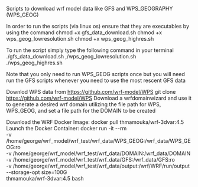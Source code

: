 Scripts to download wrf model data like GFS and WPS_GEOGRAPHY (WPS_GEOG)

In order to run the scripts (via linux os) ensure that they are executables by using the command 
  chmod +x gfs_data_download.sh 
  chmod +x wps_geog_lowresolution.sh
  chmod +x wps_geog_highres.sh

To run the script simply type the following command in your terminal
  ./gfs_data_download.sh 
  ,/wps_geog_lowresolution.sh
  ./wps_geog_highres.sh

Note that you only need to run WPS_GEOG scripts once but you will need run the GFS scripts whenever you need to use the most rescent GFS data

Downlod WPS data from https://github.com/wrf-model/WPS
  git clone https://github.com/wrf-model/WPS
Download a wrfdomainwizard and use it to generate a desired wrf domain utilizing the file path for WPS, WPS_GEOG, and set a file path for the DOMAIN to be created

Download the WRF Docker Image: 
  docker pull thmamouka/wrf-3dvar:4.5
Launch the Docker Container:
      docker run -it --rm \
    -v /home/george/wrf_model/wrf_test/wrf_data/WPS_GEOG:/wrf_data/WPS_GEOG:ro \
    -v /home/george/wrf_model/wrf_test/wrf_data/DOMAIN:/wrf_data/DOMAIN \
    -v /home/george/wrf_model/wrf_test/wrf_data/GFS:/wrf_data/GFS:ro \
    -v /home/george/wrf_model/wrf_test/wrf_data/output:/wrf/WRF/run/output \
    --storage-opt size=100G \
    thmamouka/wrf-3dvar:4.5 bash


  
